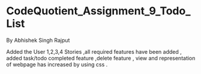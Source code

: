 # CodeQuotient_Assignment_9_Todo_List
By Abhishek Singh Rajput 

Added the User 1,2,3,4 Stories ,all required features have been added ,  added task/todo completed feature ,delete feature , view and representation of webpage has increased by using css . 
